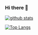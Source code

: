 ### Hi there 👋

[![github stats](https://github-readme-stats.vercel.app/api?username=wxsms&show_icons=true&include_all_commits=true&count_private=true)](https://github.com/wxsms)

[![Top Langs](https://github-readme-stats.vercel.app/api/top-langs/?username=wxsms)](https://github.com/wxsms)
